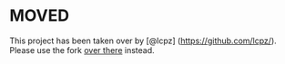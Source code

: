 MOVED
=====

This project has been taken over by [@lcpz] (https://github.com/lcpz/). Please use the fork [over there](https://github.com/copycat-killer/awesome-freedesktop) instead.
